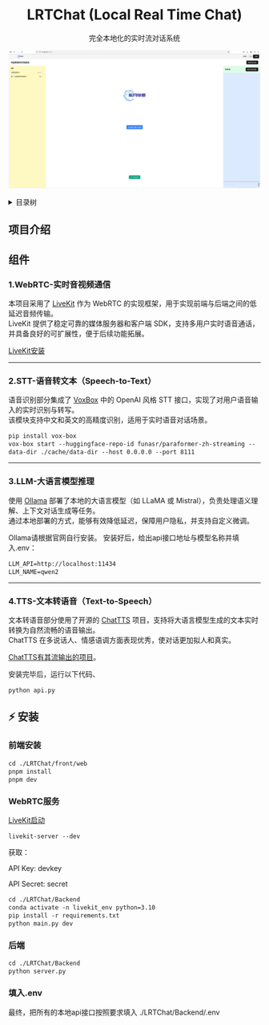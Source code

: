 <div align="center"><a name="readme-top"></a>

<h1>LRTChat (Local Real Time Chat)</h1>

完全本地化的实时流对话系统<br/>

![alt text](./images/image.png)


</div>

<details>
<summary><kbd>目录树</kbd></summary>

#### TOC

- [项目介绍](#-项目介绍)
- [✨ 组件](#-组件)
  - [`1` WebRTC](#1.WebRTC-实时音视频通信)
  - [`2` STT](#2.STT-语音转文本（Speech-to-Text）)
  - [`3` LLM](#3.LLM-大语言模型推理)
  - [`4` TTS](#4.TTS-文本转语音（Text-to-Speech）)
- [安装](#-安装)
  - [前端](#前端安装)
  - [WebRTC服务](#WebRTC服务)
  - [后端](#后端)
- [使用](#-使用)
  - [文件配置](#文件配置)

####

<br/>

</details>

## 项目介绍


## 组件

### 1.WebRTC-实时音视频通信

本项目采用了 [LiveKit](https://livekit.io/) 作为 WebRTC 的实现框架，用于实现前端与后端之间的低延迟音频传输。  
LiveKit 提供了稳定可靠的媒体服务器和客户端 SDK，支持多用户实时语音通话，并具备良好的可扩展性，便于后续功能拓展。

[LiveKit安装](https://github.com/livekit/livekit)

---

### 2.STT-语音转文本（Speech-to-Text）

语音识别部分集成了 [VoxBox](https://github.com/gpustack/vox-box) 中的 OpenAI 风格 STT 接口，实现了对用户语音输入的实时识别与转写。  
该模块支持中文和英文的高精度识别，适用于实时语音对话场景。
```shell
pip install vox-box
vox-box start --huggingface-repo-id funasr/paraformer-zh-streaming --data-dir ./cache/data-dir --host 0.0.0.0 --port 8111
```
---

### 3.LLM-大语言模型推理

使用 [Ollama](https://ollama.com/) 部署了本地的大语言模型（如 LLaMA 或 Mistral），负责处理语义理解、上下文对话生成等任务。  
通过本地部署的方式，能够有效降低延迟，保障用户隐私，并支持自定义微调。

Ollama请根据官网自行安装。
安装好后，给出api接口地址与模型名称并填入.env：
```shell
LLM_API=http://localhost:11434
LLM_NAME=qwen2
```

---

### 4.TTS-文本转语音（Text-to-Speech）

文本转语音部分使用了开源的 [ChatTTS](https://github.com/2noise/ChatTTS) 项目，支持将大语言模型生成的文本实时转换为自然流畅的语音输出。  
ChatTTS 在多说话人、情感语调方面表现优秀，使对话更加拟人和真实。

[ChatTTS有其流输出的项目](https://github.com/6drf21e/ChatTTS_colab)。

安装完毕后，运行以下代码、
```shell
python api.py
```

## ⚡️ 安装

### 前端安装
```shell
cd ./LRTChat/front/web
pnpm install
pnpm dev
```

### WebRTC服务
[LiveKit启动](https://github.com/livekit/livekit)

```shell
livekit-server --dev
```

获取：

API Key: devkey

API Secret: secret

```shell
cd ./LRTChat/Backend
conda activate -n livekit_env python=3.10
pip install -r requirements.txt
python main.py dev
```

### 后端
```shell
cd ./LRTChat/Backend
python server.py
```

### 填入.env
最终，把所有的本地api接口按照要求填入   ./LRTChat/Backend/.env
